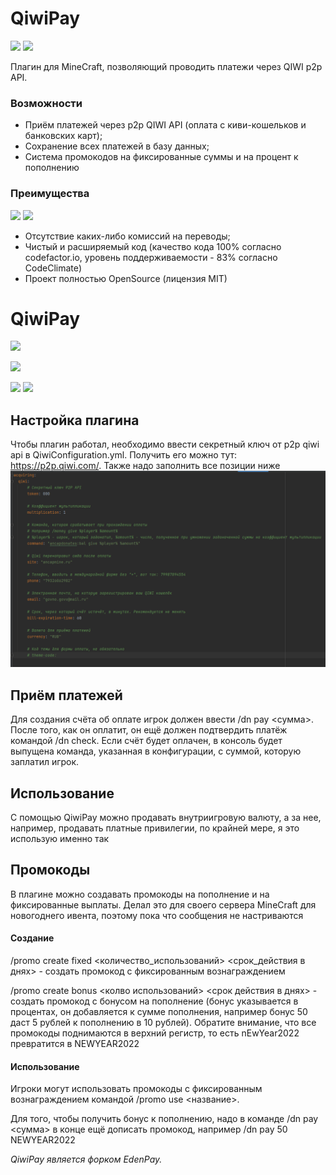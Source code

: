 # QiwiPay

![](https://img.shields.io/bstats/servers/12879?style=for-the-badge&logo=appveyor) ![](https://img.shields.io/bstats/players/12879?style=for-the-badge&logo=appveyor)

Плагин для MineCraft, позволяющий проводить платежи через QIWI p2p API.

### Возможности

- Приём платежей через p2p QIWI API (оплата с киви-кошельков и банковских карт);
- Сохранение всех платежей в базу данных;
- Система промокодов на фиксированные суммы и на процент к пополнению

### Преимущества

![](https://img.shields.io/codefactor/grade/github/PukPukov/QiwiPay?style=for-the-badge&logo=appveyor) ![](https://img.shields.io/codeclimate/maintainability-percentage/PukPukov/qiwipay?style=for-the-badge&logo=appveyor)

- Отсутствие каких-либо комиссий на переводы;
- Чистый и расширяемый код (качество кода 100% согласно codefactor.io, уровень поддерживаемости - 83% согласно CodeClimate)
- Проект полностью OpenSource (лицензия MIT)

# QiwiPay

![](/META-INF/qiwipay222.png)

![](https://img.shields.io/github/tag/ancap-kun/qiwipay?style=for-the-badge&logo=appveyor)

![](https://img.shields.io/github/issues/ancap-kun/qiwipay?style=for-the-badge&logo=appveyor) ![](https://img.shields.io/tokei/lines/github/ancap-kun/qiwipay?style=for-the-badge&logo=appveyor)

## Настройка плагина
Чтобы плагин работал, необходимо ввести секретный ключ от p2p qiwi api в QiwiConfiguration.yml. Получить его можно тут: https://p2p.qiwi.com/.
Также надо заполнить все позиции ниже
![](/META-INF/pic2.png)

## Приём платежей
Для создания счёта об оплате игрок должен ввести /dn pay <сумма>. После того, как он оплатит, он ещё должен подтвердить платёж командой /dn check. Если счёт будет оплачен, в консоль будет выпущена команда, указанная в конфигурации, с суммой, которую заплатил игрок.

## Использование
С помощью QiwiPay можно продавать внутриигровую валюту, а за нее, например, продавать платные привилегии, по крайней мере, я это использую именно так

## Промокоды
В плагине можно создавать промокоды на пополнение и на фиксированные выплаты. Делал это для своего сервера MineCraft для новогоднего ивента, поэтому пока что сообщения не настриваются

#### Создание

/promo create fixed <sum> <количество_использований> <срок_действия в днях> - создать промокод с фиксированным вознаграждением

/promo create bonus <bonus> <колво использований> <срок действия в днях> - создать промокод с бонусом на пополнение (бонус указывается в процентах, он добавляется к сумме пополнения, например бонус 50 даст 5 рублей к пополнению в 10 рублей). Обратите внимание, что все промокоды поднимаются в верхний регистр, то есть nEwYear2022 превратится в NEWYEAR2022
  
#### Использование
  
Игроки могут использовать промокоды с фиксированным вознаграждением командой /promo use <название>.

Для того, чтобы получить бонус к пополнению, надо в команде /dn pay <сумма> в конце ещё дописать промокод, например /dn pay 50 NEWYEAR2022

*QiwiPay является форком EdenPay.*
